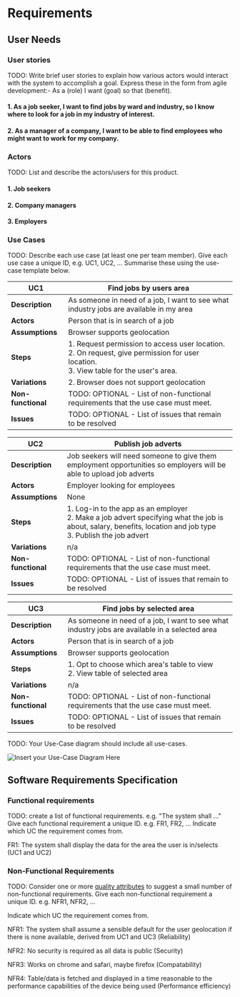 # Requirements

## User Needs

### User stories
TODO: Write brief user stories to explain how various actors would interact with the system to accomplish a goal.
    Express these in the form from agile development:- As a (role) I want (goal) so that (benefit).
#### 1. As a job seeker, I want to find jobs by ward and industry, so I know where to look for a job in my industry of interest.
#### 2. As a manager of a company, I want to be able to find employees who might want to work for my company.


### Actors
TODO: List and describe the actors/users for this product.
#### 1. Job seekers
#### 2. Company managers
#### 3. Employers

### Use Cases
TODO: Describe each use case (at least one per team member).
    Give each use case a unique ID, e.g. UC1, UC2, ...
    Summarise these using the use-case template below.

| UC1 | Find jobs by users area | 
| -------------------------------------- | ------------------- |
| **Description** | As someone in need of a job, I want to see what industry jobs are available in my area |
| **Actors** | Person that is in search of a job |
| **Assumptions** | Browser supports geolocation</td></tr>
| **Steps** | 1. Request permission to access user location.<br>2. On request, give permission for user location.<br>3. View table for the user's area.|
| **Variations** | 2. Browser does not support geolocation |
| **Non-functional** | TODO: OPTIONAL - List of non-functional requirements that the use case must meet. |
| **Issues** | TODO: OPTIONAL - List of issues that remain to be resolved |

| UC2 | Publish job adverts | 
| -------------------------------------- | ------------------- |
| **Description** | Job seekers will need someone to give them employment opportunities so employers will be able to upload job adverts |
| **Actors** | Employer looking for employees|
| **Assumptions** | None</td></tr>
| **Steps** | 1. Log-in to the app as an employer<br>2. Make a job advert specifying what the job is about, salary, benefits, location and job type<br>3. Publish the job advert|
| **Variations** | n/a |
| **Non-functional** | TODO: OPTIONAL - List of non-functional requirements that the use case must meet. |
| **Issues** | TODO: OPTIONAL - List of issues that remain to be resolved |

| UC3 | Find jobs by selected area | 
| -------------------------------------- | ------------------- |
| **Description** | As someone in need of a job, I want to see what industry jobs are available in a selected area |
| **Actors** | Person that is in search of a job |
| **Assumptions** | Browser supports geolocation</td></tr>
| **Steps** | 1. Opt to choose which area's table to view<br>2. View table of selected area|
| **Variations** | n/a |
| **Non-functional** | TODO: OPTIONAL - List of non-functional requirements that the use case must meet. |
| **Issues** | TODO: OPTIONAL - List of issues that remain to be resolved |



TODO: Your Use-Case diagram should include all use-cases.

![Insert your Use-Case Diagram Here](images/use-case.png)

## Software Requirements Specification
### Functional requirements
TODO: create a list of functional requirements. 
    e.g. "The system shall ..."
    Give each functional requirement a unique ID. e.g. FR1, FR2, ...
    Indicate which UC the requirement comes from.

FR1: The system shall display the data for the area the user is in/selects (UC1 and UC2)


### Non-Functional Requirements
TODO: Consider one or more [quality attributes](https://en.wikipedia.org/wiki/ISO/IEC_9126) to suggest a small number of non-functional requirements.
Give each non-functional requirement a unique ID. e.g. NFR1, NFR2, ...

Indicate which UC the requirement comes from.

NFR1: The system shall assume a sensible default for the user geolocation if there is none available, derived from UC1 and UC3 (Reliability)

NFR2: No security is required as all data is public (Security)

NFR3: Works on chrome and safari, maybe firefox (Compatability)

NFR4: Table/data is fetched and displayed in a time reasonable to the performance capabilities of the device being used (Performance efficiency)
